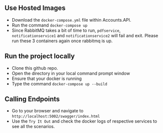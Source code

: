 ## Use Hosted Images
- Download the `docker-compose.yml` file within Accounts.API.
- Run the command `docker-compose up`
- Since RabbitMQ takes a bit of time to run, `pdfservice`, `notificationservice1` and `notificationservice2` will fail and exit. Please run these 3 containers again once rabbitmq is up.

## Run the project locally
- Clone this github repo.
- Open the directory in your local command prompt window
- Ensure that your docker is running
- Type the command `docker-compose up --build`

## Calling Endpoints
- Go to your browser and navigate to `http://localhost:5002/swagger/index.html`
- Use the `Try It Out` and check the docker logs of respective services to see all the scenarios.
